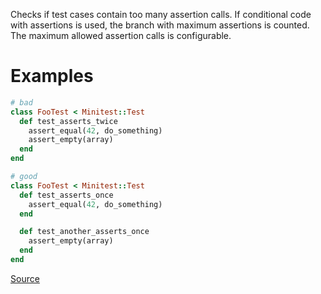 
Checks if test cases contain too many assertion calls. If conditional code with assertions
is used, the branch with maximum assertions is counted.
The maximum allowed assertion calls is configurable.

# Examples

```ruby
# bad
class FooTest < Minitest::Test
  def test_asserts_twice
    assert_equal(42, do_something)
    assert_empty(array)
  end
end

# good
class FooTest < Minitest::Test
  def test_asserts_once
    assert_equal(42, do_something)
  end

  def test_another_asserts_once
    assert_empty(array)
  end
end
```

[Source](http://www.rubydoc.info/gems/rubocop/RuboCop/Cop/Minitest/MultipleAssertions)
